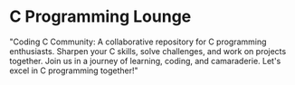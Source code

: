 # C Programming Lounge
"Coding C Community: A collaborative repository for C programming enthusiasts. Sharpen your C skills, solve challenges, and work on projects together. Join us in a journey of learning, coding, and camaraderie. Let's excel in C programming together!"
